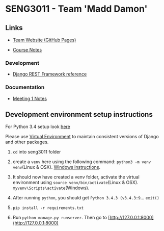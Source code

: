 # SENG3011 - Team 'Madd Damon'

## Links

* [Team Website (GitHub Pages)](http://henry-alakazhang.github.io/seng3011/)

* [Course Notes](http://webapps.cse.unsw.edu.au/webcms2/works/index.php?inc=LN&cid=2432&color=deepblue)

### Development
* [Django REST Framework reference](http://www.django-rest-framework.org)

### Documentation

* [Meeting 1 Notes](https://docs.google.com/document/d/1koA0tsC2MoPuagHAUUKljK99tAOj72dnDmCsCsjobJI/edit?usp=sharing)


## Development environment setup instructions

For Python 3.4 setup look [here](http://tutorial.djangogirls.org/en/python_installation/index.html)

Please use [Virtual Environment](https://virtualenv.pypa.io/en/latest/) to maintain consistent versions of Django and other packages. 

1. `cd` into seng3011 folder

2. create a `venv` here using the following command: `python3 -m venv venv`(Linux & OSX). [Windows instructions](http://tutorial.djangogirls.org/en/django_installation/index.html#windows). 

3. It should now have created a venv folder, activate the virtual environment using `source venv/bin/activate`(Linux & OSX). `myvenv\Scripts\activate`(Windows). 

4. After running `python`, you should get `Python 3.4.3 (v3.4.3:9`... `exit()`

5. `pip install -r requirements.txt`

6. Run `python manage.py runserver`. Then go to [http://127.0.0.1:8000](http://127.0.0.1:8000)








